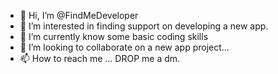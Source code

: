 - 👋 Hi, I’m @FindMeDeveloper
- 👀 I’m interested in finding support on developing a new app.
- 🌱 I’m currently know some basic coding skills
- 💞️ I’m looking to collaborate on a new app project...
- 📫 How to reach me ... DROP me a dm.

<!---
FindMeDeveloper/FindMeDeveloper is a ✨ special ✨ repository because its `README.md` (this file) appears on your GitHub profile.
You can click the Preview link to take a look at your changes.
--->
